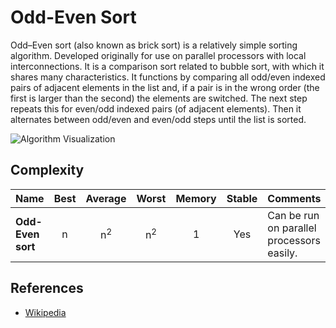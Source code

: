 # Odd-Even Sort

Odd–Even sort (also known as brick sort) is a relatively simple sorting algorithm. Developed originally for use on parallel processors with local interconnections. It is a comparison sort related to bubble sort, with which it shares many characteristics. It functions by comparing all odd/even indexed pairs of adjacent elements in the list and, if a pair is in the wrong order (the first is larger than the second) the elements are switched. The next step repeats this for even/odd indexed pairs (of adjacent elements). Then it alternates between odd/even and even/odd steps until the list is sorted.


![Algorithm Visualization](https://upload.wikimedia.org/wikipedia/commons/1/1b/Odd_even_sort_animation.gif)

## Complexity

| Name                    | Best            | Average             | Worst               | Memory    | Stable    | Comments                                  |
| ----------------------- | :-------------: | :-----------------: | :-----------------: | :-------: | :-------: | :---------------------------------------- |
| **Odd-Even sort**       | n               | n<sup>2</sup>       | n<sup>2</sup>       | 1         | Yes       | Can be run on parallel processors easily. |

## References

- [Wikipedia](https://en.wikipedia.org/wiki/Odd–even_sort)
<!-- - [YouTube](https://www.youtube.com/watch?v=6Gv8vg0kcHc&index=27&t=0s&list=PLLXdhg_r2hKA7DPDsunoDZ-Z769jWn4R8) -->
